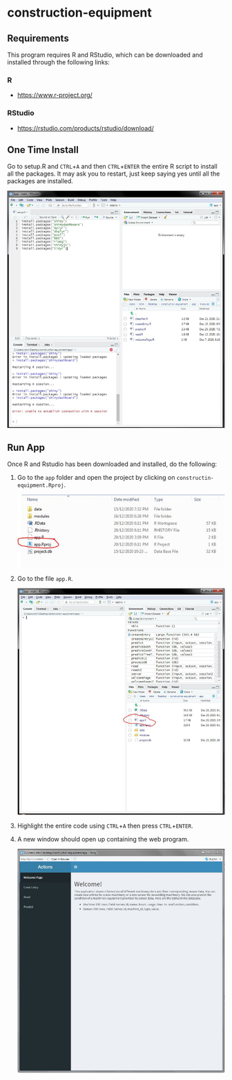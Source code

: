 # construction-equipment

## Requirements

This program requires R and RStudio, which can be downloaded and installed
through the following links:

### R

- <https://www.r-project.org/>

### RStudio

- <https://rstudio.com/products/rstudio/download/>

## One Time Install

Go to setup.R and `CTRL`+`A` and then `CTRL`+`ENTER` the entire R script to install all the packages. It may ask you to restart, just keep saying yes until all the packages are installed. 
        
   ![Install](images/0-install.JPG)

## Run App

Once R and Rstudio has been downloaded and installed, do the following:

1. Go to the `app` folder and open the project by clicking on `constructin-equipment.Rproj`.

    ![Open project](images/1-open-project.JPG)

2. Go to the file `app.R`.

     ![Open app](images/2-app.JPG)
     

3. Highlight the entire code using `CTRL`+`A` then press `CTRL`+`ENTER`.

4. A new window should open up containing the web program.


    ![Web program](images/4-web.JPG)
 
